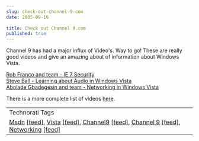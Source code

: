 ```yaml
---
slug: check-out-channel-9-com
date: 2005-09-16
 
title: Check out Channel 9.com
published: true
---
```

Channel 9 has had a major influx of Video's.  Way to go!  These are really good videos and give an amazing about of information about Windows Vista.<p /><a href="http://channel9.msdn.com/Showpost.aspx?postid=116353">Rob Franco and team - IE 7 Security</a><br /><a href="http://channel9.msdn.com/Showpost.aspx?postid=116347">Steve Ball - Learning about Audio in Windows Vista</a><br /><a href="http://channel9.msdn.com/Showpost.aspx?postid=116349">Abolade Gbadegesin and team - Networking in Windows Vista</a><p />There is a more complete list of videos <a href="http://channel9.msdn.com/showforum.aspx?forumid=14">here</a>.<p /><table class="TechnoratiHead TagHeader">
<tr><td>Technorati Tags</td></tr>
<tr class="Technorati"><td>
<a href="https://paul.kinlan.me/tags/Msdn" class="Tag" rel="tag">Msdn</a> <a href="http://feeds.technorati.com/feed/posts/tag/Msdn" class="Tag">[feed]</a>, <a href="https://paul.kinlan.me/tags/Vista" class="Tag" rel="tag">Vista</a> <a href="http://feeds.technorati.com/feed/posts/tag/Vista" class="Tag">[feed]</a>, <a href="https://paul.kinlan.me/tags/Channel9" class="Tag" rel="tag">Channel9</a> <a href="http://feeds.technorati.com/feed/posts/tag/Channel9" class="Tag">[feed]</a>, <a href="https://paul.kinlan.me/tags/Channel%209" class="Tag" rel="tag">Channel 9</a> <a href="http://feeds.technorati.com/feed/posts/tag/Channel%209" class="Tag">[feed]</a>, <a href="https://paul.kinlan.me/tags/Networking" class="Tag" rel="tag">Networking</a> <a href="http://feeds.technorati.com/feed/posts/tag/Networking" class="Tag">[feed]</a>
</td></tr>
</table><div class="blogger-post-footer"><img class="posterous_download_image" src="https://blogger.googleusercontent.com/tracker/8109338-112690621594873627?l=www.kinlan.co.uk%2Findex.html" height="1" alt="" width="1" /></div>

